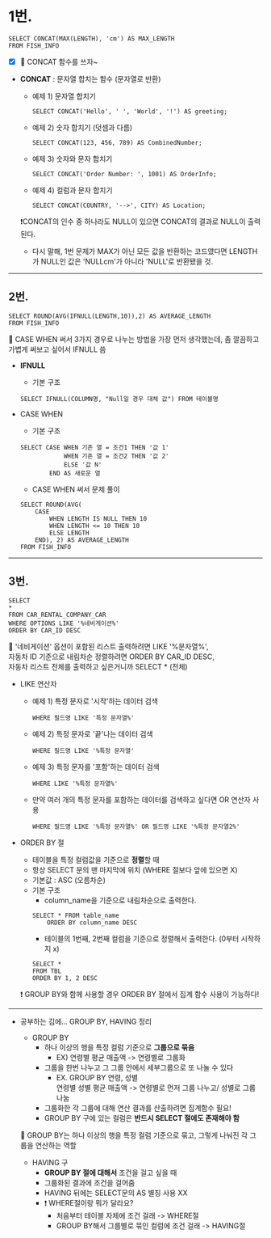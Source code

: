 # 1번.
```
SELECT CONCAT(MAX(LENGTH), 'cm') AS MAX_LENGTH
FROM FISH_INFO
```

- [x] 🐹 CONCAT 함수를 쓰자~

- **CONCAT** : 문자열 합치는 함수 (문자열로 반환)
    - 예제 1) 문자열 합치기
        ```
        SELECT CONCAT('Hello', ' ', 'World', '!') AS greeting;
        ```
    - 예제 2) 숫자 합치기 (덧셈과 다름)
        ```
        SELECT CONCAT(123, 456, 789) AS CombinedNumber;
        ```
    - 예제 3) 숫자와 문자 합치기
        ```
        SELECT CONCAT('Order Number: ', 1001) AS OrderInfo;
        ```

    - 예제 4) 컬럼과 문자 합치기
        ```
        SELECT CONCAT(COUNTRY, '-->', CITY) AS Location;
        ```

    ❗CONCAT의 인수 중 하나라도 NULL이 있으면 CONCAT의 결과로 NULL이 출력된다. 
    - 다시 말해, 1번 문제가 MAX가 아닌 모든 값을 반환하는 코드였다면 LENGTH가 NULL인 값은 'NULLcm'가 아니라 'NULL'로 반환됐을 것.

----------------------------

## 2번.
```
SELECT ROUND(AVG(IFNULL(LENGTH,10)),2) AS AVERAGE_LENGTH
FROM FISH_INFO
```

🐹 CASE WHEN 써서 3가지 경우로 나누는 방법을 가장 먼저 생각했는데, 좀 깔끔하고 가볍게 써보고 싶어서 IFNULL 씀

- **IFNULL**
    - 기본 구조
    ```
    SELECT IFNULL(COLUMN명, "Null일 경우 대체 값") FROM 테이블명
    ```

- CASE WHEN
    - 기본 구조
    ```
    SELECT CASE WHEN 기존 열 = 조건1 THEN '값 1'
                WHEN 기존 열 = 조건2 THEN '값 2'
                ELSE '값 N'
            END AS 새로운 열
    ```

    - CASE WHEN 써서 문제 풀이
    ```
    SELECT ROUND(AVG(
        CASE
            WHEN LENGTH IS NULL THEN 10
            WHEN LENGTH <= 10 THEN 10
            ELSE LENGTH
        END), 2) AS AVERAGE_LENGTH
    FROM FISH_INFO
    ```

----------------------------

## 3번.
```
SELECT
*
FROM CAR_RENTAL_COMPANY_CAR
WHERE OPTIONS LIKE '%네비게이션%'
ORDER BY CAR_ID DESC
```

🐹 '네비게이션' 옵션이 포함된 리스트 출력하려면 LIKE '%문자열%', <br/>
자동차 ID 기준으로 내림차순 정렬하려면 ORDER BY CAR_ID DESC, <br/>
자동차 리스트 전체를 출력하고 싶은거니까 SELECT * (전체)

- LIKE 연산자
    - 예제 1) 특정 문자로 '시작'하는 데이터 검색
        ```
        WHERE 필드명 LIKE '특정 문자열%'
        ```
    - 예제 2) 특정 문자로 '끝'나는 데이터 검색
        ```
        WHERE 필드명 LIKE '%특정 문자열'
        ```
    - 예제 3) 특정 문자를 '포함'하는 데이터 검색
        ```
        WHERE LIKE '%특정 문자열%'
        ```
    - 만약 여러 개의 특정 문자를 포함하는 데이터를 검색하고 싶다면 OR 연산자 사용
        ```
        WHERE 필드명 LIKE '%특정 문자열%' OR 필드명 LIKE '%특정 문자열2%'
        ```

- ORDER BY 절
    - 테이블을 특정 컬럼값을 기준으로 **정렬**할 때 
    - 항상 SELECT 문의 맨 마지막에 위치 (WHERE 절보다 앞에 있으면 X)
    - 기본값 : ASC (오름차순)
    - 기본 구조
        - column_name을 기준으로 내림차순으로 출력한다.
        ```
        SELECT * FROM table_name
            ORDER BY column_name DESC
        ```
        - 테이블의 1번째, 2번째 컬럼을 기준으로 정렬해서 출력한다. (0부터 시작하지 x)
        ```
        SELECT *
        FROM TBL
        ORDER BY 1, 2 DESC
        ```

    ❗ GROUP BY와 함께 사용할 경우 ORDER BY 절에서 집계 함수 사용이 가능하다!

---------------

- 공부하는 김에... GROUP BY, HAVING 정리
    - GROUP BY
        - 하나 이상의 행을 특정 컬럼 기준으로 **그룹으로 묶음**
            - EX) 연령별 평균 매출액 -> 연령별로 그룹화
        - 그룹을 한번 나누고 그 그룹 안에서 세부그룹으로 또 나눌 수 있다
            - EX. GROUP BY 연령, 성별<br/>
            연령별 성별 평균 매출액 -> 연령별로 먼저 그룹 나누고/ 성별로 그룹 나눔
        - 그룹화한 각 그룹에 대해 연산 결과를 산출하려면 집계함수 필요! 
        - GROUP BY 구에 있는 컬럼은 **반드시 SELECT 절에도 존재해야 함**

    🐹 GROUP BY는 하나 이상의 행을 특정 컬럼 기준으로 묶고, 그렇게 나눠진 각 그룹을 연산하는 역할

    - HAVING 구
        - **GROUP BY 절에 대해서** 조건을 걸고 싶을 때 
        - 그룹화된 결과에 조건을 걸어줌
        - HAVING 뒤에는 SELECT문의 AS 별칭 사용 XX
        - ❗ WHERE절이랑 뭐가 달라요?
            - 처음부터 테이블 자체에 조건 걸래 -> WHERE절
            - GROUP BY해서 그룹별로 묶인 컬럼에 조건 걸래 -> HAVING절